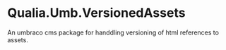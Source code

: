 # Qualia.Umb.VersionedAssets

An umbraco cms package for handdling versioning of html references to assets.